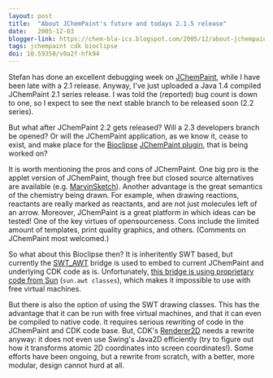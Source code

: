 ```yaml
---
layout: post
title:  "About JChemPaint's future and todays 2.1.5 release"
date:   2005-12-03
blogger-link: https://chem-bla-ics.blogspot.com/2005/12/about-jchempaints-future-and-todays.html
tags: jchempaint cdk bioclipse
doi: 10.59350/v0a2f-hfk94
---
```


Stefan has done an excellent debugging week on [JChemPaint](http://jchempaint.sf.net/), while I have been late with a
2.1 release. Anyway, I've just uploaded a Java 1.4 compiled JChemPaint 2.1 series release. I was told the (reported) bug
count is down to one, so I expect to see the next stable branch to be released soon (2.2 series).

But what after JChemPaint 2.2 gets released? Will a 2.3 developers branch be opened? Or will the JChemPaint application,
as we know it, cease to exist, and make place for the [Bioclipse](http://www.bioclipse.net/)
[JChemPaint plugin](http://www.bioclipse.net/index.php?option=com_content&task=view&id=6&Itemid=7), that is being worked on?

It is worth mentioning the pros and cons of JChemPaint. One big pro is the applet version of JChemPaint, though free but
closed source alternatives are available (e.g. [MarvinSketch](http://www.chemaxon.com/marvin/chemaxon/marvin/help/common.html)).
Another advantage is the great semantics of the chemistry being drawn. For example, when drawing reactions, reactants are
really marked as reactants, and are not just molecules left of an arrow. Moreover, JChemPaint is a great platform in which
ideas can be tested! One of the key virtues of opensourceness. Cons include the limited amount of templates, print quality
graphics, and others. (Comments on JChemPaint most welcomed.)

So what about this Bioclipse then? It is inheritently SWT based, but currently the
[SWT_AWT](http://help.eclipse.org/help30/index.jsp?topic=/org.eclipse.platform.doc.isv/reference/api/org/eclipse/swt/awt/SWT_AWT.html)
bridge is used to embed to current JChemPaint and underlying CDK code as is. Unfortunately,
[this bridge is using proprietary code from Sun](http://lists.gnu.org/archive/html/classpath/2005-11/msg00162.html)
(`sun.awt classes`), which makes it impossible to use with free virtual machines.

But there is also the option of using the SWT drawing classes. This has the advantage that it can be run with free virtual
machines, and that it can even be compiled to native code. It requires serious rewriting of code in the JChemPaint and
CDK code base. But, CDK's [Renderer2D](http://cdk.sourceforge.net/api/org/openscience/cdk/renderer/Renderer2D.html) needs a
rewrite anyway: it does not even use Swing's Java2D efficiently (try to figure out how it transforms atomic 2D coordinates into
screen coordinates!). Some efforts have been ongoing, but a rewrite from scratch, with a better, more modular, design cannot
hurd at all.
